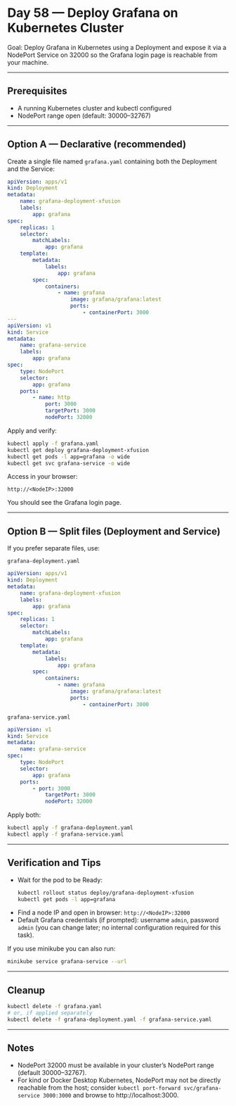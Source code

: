 # Day 58 — Deploy Grafana on Kubernetes Cluster

Goal: Deploy Grafana in Kubernetes using a Deployment and expose it via a NodePort Service on 32000 so the Grafana login page is reachable from your machine.

---

## Prerequisites

- A running Kubernetes cluster and kubectl configured
- NodePort range open (default: 30000–32767)

---

## Option A — Declarative (recommended)

Create a single file named `grafana.yaml` containing both the Deployment and the Service:

```yaml
apiVersion: apps/v1
kind: Deployment
metadata:
	name: grafana-deployment-xfusion
	labels:
		app: grafana
spec:
	replicas: 1
	selector:
		matchLabels:
			app: grafana
	template:
		metadata:
			labels:
				app: grafana
		spec:
			containers:
				- name: grafana
					image: grafana/grafana:latest
					ports:
						- containerPort: 3000
---
apiVersion: v1
kind: Service
metadata:
	name: grafana-service
	labels:
		app: grafana
spec:
	type: NodePort
	selector:
		app: grafana
	ports:
		- name: http
			port: 3000
			targetPort: 3000
			nodePort: 32000
```

Apply and verify:

```bash
kubectl apply -f grafana.yaml
kubectl get deploy grafana-deployment-xfusion
kubectl get pods -l app=grafana -o wide
kubectl get svc grafana-service -o wide
```

Access in your browser:

```
http://<NodeIP>:32000
```

You should see the Grafana login page.

---

## Option B — Split files (Deployment and Service)

If you prefer separate files, use:

`grafana-deployment.yaml`

```yaml
apiVersion: apps/v1
kind: Deployment
metadata:
	name: grafana-deployment-xfusion
	labels:
		app: grafana
spec:
	replicas: 1
	selector:
		matchLabels:
			app: grafana
	template:
		metadata:
			labels:
				app: grafana
		spec:
			containers:
				- name: grafana
					image: grafana/grafana:latest
					ports:
						- containerPort: 3000
```

`grafana-service.yaml`

```yaml
apiVersion: v1
kind: Service
metadata:
	name: grafana-service
spec:
	type: NodePort
	selector:
		app: grafana
	ports:
		- port: 3000
			targetPort: 3000
			nodePort: 32000
```

Apply both:

```bash
kubectl apply -f grafana-deployment.yaml
kubectl apply -f grafana-service.yaml
```

---

## Verification and Tips

- Wait for the pod to be Ready:
  ```bash
  kubectl rollout status deploy/grafana-deployment-xfusion
  kubectl get pods -l app=grafana
  ```
- Find a node IP and open in browser: `http://<NodeIP>:32000`
- Default Grafana credentials (if prompted): username `admin`, password `admin` (you can change later; no internal configuration required for this task).

If you use minikube you can also run:

```bash
minikube service grafana-service --url
```

---

## Cleanup

```bash
kubectl delete -f grafana.yaml
# or, if applied separately
kubectl delete -f grafana-deployment.yaml -f grafana-service.yaml
```

---

## Notes

- NodePort 32000 must be available in your cluster’s NodePort range (default 30000–32767).
- For kind or Docker Desktop Kubernetes, NodePort may not be directly reachable from the host; consider `kubectl port-forward svc/grafana-service 3000:3000` and browse to http://localhost:3000.
